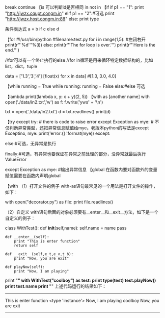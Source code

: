 break
continue
【is 可以判断id是否相同
in
not in
【if
if p1 == "1":
  print "http://jwzx.cqupt.congm.in"
elif p1 == "2":#可选
  print "http://jwzx.host.congm.in:88"
else:
  print type

条件表达式
a = b if c else d

【for
#!/usr/bin/python
#filename:test.py
for i in range(1,5): #左闭右开
    print(r'''%d'''%(i))
else:
    print(r'''The for loop is over.''')
print(r'''Here is the end.''')

//for可以有一个终止执行的else
//for in循环是用来循环特定数据结构的，比如list，dict，tuple

data = ['1.3','3','4']
[float(x) for x in data]
#[1.3, 3.0, 4.0]

【while
running = True
while running:
  running = False
else:#else 可选



【lambda
print((lambda x, y: x + y)(2, 5))
【with as [another name]
with open('./data/in2.txt','w') as f:
    f.write('yws' + '\n')
    
txt = open('./data/in2.txt')
d = txt.readlines()
print(d)

【try except
try:
	# there is code to raise error
except Exception as mye:  # 不仅判断异常类型，还把异常信息赋值给mye，老版本python的写法是except Exceptino, mye:
        print('error:{}'.format(mye))
except:

else:#可选，无异常是执行

finally:#可选，有异常也要保证在异常之前处理的部分，没异常就最后执行
ValueError



except Exception as mye: #输出异常信息
【global
在函数内要对函数外的变量赋值需要在函数内声明global

【with
（1）打开文件的例子 
with-as语句最常见的一个用法是打开文件的操作，如下：

with open("decorator.py") as file:
    print file.readlines()

（2）自定义 
with语句后面的对象必须要有__enter__和__exit__方法，如下是一个自定义的例子：

class WithTest():
    def __init__(self,name):
        self.name = name
        pass

    def __enter__(self):
        print "This is enter function"
        return self 

    def __exit__(self,e_t,e_v,t_b):
        print "Now, you are exit"

    def playNow(self):
        print "Now, I am playing"

print "**********"
with WithTest("coolboy") as test:
    print type(test)
    test.playNow() 
    print test.name
print "**********"
上述代码运行的结果如下：

**********
This is enter function
<type 'instance'>
Now, I am playing
coolboy
Now, you are exit
**********

